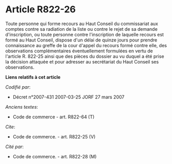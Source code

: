 # Article R822-26

Toute personne qui forme recours au Haut Conseil du commissariat aux comptes contre sa radiation de la liste ou contre le
rejet de sa demande d'inscription, ou toute personne contre l'inscription de laquelle recours est formé au Haut Conseil,
dispose d'un délai de quinze jours pour prendre connaissance au greffe de la cour d'appel du recours formé contre elle, des
observations complémentaires éventuellement formulées en vertu de l'article R. 822-25 ainsi que des pièces du dossier au vu
duquel a été prise la décision attaquée et pour adresser au secrétariat du Haut Conseil ses observations.

**Liens relatifs à cet article**

_Codifié par_:

  - Décret n°2007-431 2007-03-25 JORF 27 mars 2007

_Anciens textes_:

  - Code de commerce - art. R822-64 (T)

_Cite_:

  - Code de commerce. - art. R822-25 (V)

_Cité par_:

  - Code de commerce. - art. R822-28 (M)
